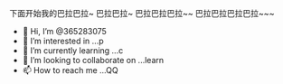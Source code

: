 下面开始我的巴拉巴拉~
巴拉巴拉~
巴拉巴拉巴拉~~
巴拉巴拉巴拉巴拉~~~
- 👋 Hi, I’m @365283075
- 👀 I’m interested in ...p
- 🌱 I’m currently learning ...c
- 💞️ I’m looking to collaborate on ...learn
- 📫 How to reach me ...QQ

<!---
365283075/365283075 is a ✨ special ✨ repository because its `README.md` (this file) appears on your GitHub profile.
You can click the Preview link to take a look at your changes.
--->
